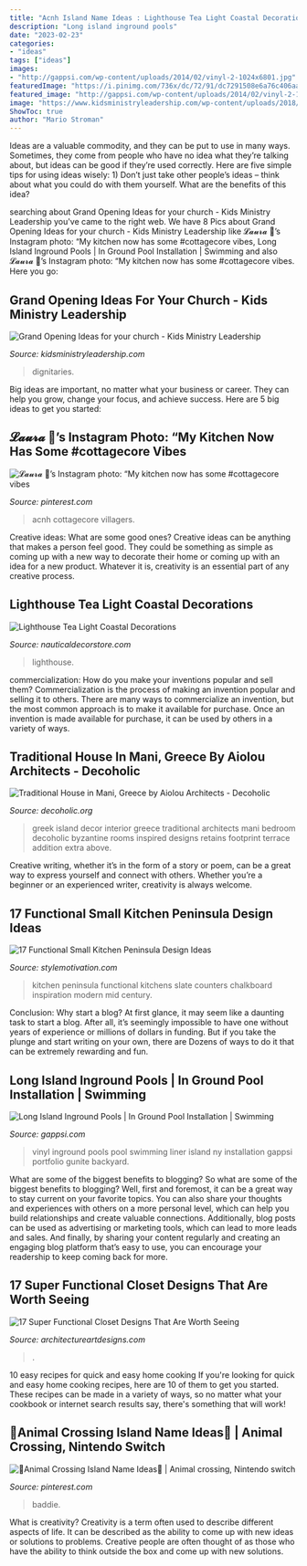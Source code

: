 ```yaml
---
title: "Acnh Island Name Ideas : Lighthouse Tea Light Coastal Decorations"
description: "Long island inground pools"
date: "2023-02-23"
categories:
- "ideas"
tags: ["ideas"]
images:
- "http://gappsi.com/wp-content/uploads/2014/02/vinyl-2-1024x6801.jpg"
featuredImage: "https://i.pinimg.com/736x/dc/72/91/dc7291508e6a76c406aacf1741b7b852.jpg"
featured_image: "http://gappsi.com/wp-content/uploads/2014/02/vinyl-2-1024x6801.jpg"
image: "https://www.kidsministryleadership.com/wp-content/uploads/2018/02/Ribbon-Cutting.jpg"
ShowToc: true
author: "Mario Stroman"
---
```



Ideas are a valuable commodity, and they can be put to use in many ways. Sometimes, they come from people who have no idea what they’re talking about, but ideas can be good if they’re used correctly. Here are five simple tips for using ideas wisely: 1) Don’t just take other people’s ideas – think about what you could do with them yourself. What are the benefits of this idea?

	

		
searching about Grand Opening Ideas for your church - Kids Ministry Leadership you've came to the right web. We have 8 Pics about Grand Opening Ideas for your church - Kids Ministry Leadership like 𝓛𝓪𝓾𝓻𝓪 🌿’s Instagram photo: “My kitchen now has some #cottagecore vibes, Long Island Inground Pools | In Ground Pool Installation | Swimming and also 𝓛𝓪𝓾𝓻𝓪 🌿’s Instagram photo: “My kitchen now has some #cottagecore vibes. Here you go:
		
    
## Grand Opening Ideas For Your Church - Kids Ministry Leadership

<img loading=lazy src="https://www.kidsministryleadership.com/wp-content/uploads/2018/02/Ribbon-Cutting.jpg" onerror="this.onerror=null;this.src='https://tse1.mm.bing.net/th?id=OIP.lGV3W8cblXdx16tX8MmCQAHaFj&amp;pid=15.1';" alt="Grand Opening Ideas for your church - Kids Ministry Leadership">

_Source: kidsministryleadership.com_

>dignitaries. 

	

Big ideas are important, no matter what your business or career. They can help you grow, change your focus, and achieve success. Here are 5 big ideas to get you started: 

    
## 𝓛𝓪𝓾𝓻𝓪 🌿’s Instagram Photo: “My Kitchen Now Has Some #cottagecore Vibes

<img loading=lazy src="https://i.pinimg.com/736x/dc/72/91/dc7291508e6a76c406aacf1741b7b852.jpg" onerror="this.onerror=null;this.src='https://tse3.mm.bing.net/th?id=OIP.LDAa-vSv3K7XpPF_-SGAhAHaEK&amp;pid=15.1';" alt="𝓛𝓪𝓾𝓻𝓪 🌿’s Instagram photo: “My kitchen now has some #cottagecore vibes">

_Source: pinterest.com_

>acnh cottagecore villagers. 

	

Creative ideas: What are some good ones?
Creative ideas can be anything that makes a person feel good. They could be something as simple as coming up with a new way to decorate their home or coming up with an idea for a new product. Whatever it is, creativity is an essential part of any creative process.

    
## Lighthouse Tea Light Coastal Decorations

<img loading=lazy src="https://cdn11.bigcommerce.com/s-y6fjj/images/stencil/1280x1280/products/391/607/NDHTL413__52689.1426269873.jpg?c=2" onerror="this.onerror=null;this.src='https://tse1.mm.bing.net/th?id=OIP.3CL2Xy-YGF4e4E8EYjhKIQHaM8&amp;pid=15.1';" alt="Lighthouse Tea Light Coastal Decorations">

_Source: nauticaldecorstore.com_

>lighthouse. 

	

commercialization: How do you make your inventions popular and sell them?
Commercialization is the process of making an invention popular and selling it to others. There are many ways to commercialize an invention, but the most common approach is to make it available for purchase. Once an invention is made available for purchase, it can be used by others in a variety of ways.

    
## Traditional House In Mani, Greece By Aiolou Architects - Decoholic

<img loading=lazy src="http://decoholic.org/wp-content/uploads/2012/10/greek_island_2_style_interior_design.jpg" onerror="this.onerror=null;this.src='https://tse2.mm.bing.net/th?id=OIP.bV7F4s65IJYchC827aqx7gHaKQ&amp;pid=15.1';" alt="Traditional House in Mani, Greece by Aiolou Architects - Decoholic">

_Source: decoholic.org_

>greek island decor interior greece traditional architects mani bedroom decoholic byzantine rooms inspired designs retains footprint terrace addition extra above. 

	

Creative writing, whether it’s in the form of a story or poem, can be a great way to express yourself and connect with others. Whether you’re a beginner or an experienced writer, creativity is always welcome.

    
## 17 Functional Small Kitchen Peninsula Design Ideas

<img loading=lazy src="https://www.stylemotivation.com/wp-content/uploads/2016/12/9-17.jpg" onerror="this.onerror=null;this.src='https://tse4.mm.bing.net/th?id=OIP.6Qx61v1kBKzadzlM2TAx0AHaJ4&amp;pid=15.1';" alt="17 Functional Small Kitchen Peninsula Design Ideas">

_Source: stylemotivation.com_

>kitchen peninsula functional kitchens slate counters chalkboard inspiration modern mid century. 

	

Conclusion: Why start a blog?
At first glance, it may seem like a daunting task to start a blog. After all, it’s seemingly impossible to have one without years of experience or millions of dollars in funding. But if you take the plunge and start writing on your own, there are Dozens of ways to do it that can be extremely rewarding and fun.

    
## Long Island Inground Pools | In Ground Pool Installation | Swimming

<img loading=lazy src="http://gappsi.com/wp-content/uploads/2014/02/vinyl-2-1024x6801.jpg" onerror="this.onerror=null;this.src='https://tse1.mm.bing.net/th?id=OIP.9sYVlKFwIEb2rFXIKsuRxgHaE6&amp;pid=15.1';" alt="Long Island Inground Pools | In Ground Pool Installation | Swimming">

_Source: gappsi.com_

>vinyl inground pools pool swimming liner island ny installation gappsi portfolio gunite backyard. 

	

What are some of the biggest benefits to blogging?
So what are some of the biggest benefits to blogging? Well, first and foremost, it can be a great way to stay current on your favorite topics. You can also share your thoughts and experiences with others on a more personal level, which can help you build relationships and create valuable connections. Additionally, blog posts can be used as advertising or marketing tools, which can lead to more leads and sales. And finally, by sharing your content regularly and creating an engaging blog platform that’s easy to use, you can encourage your readership to keep coming back for more.

    
## 17 Super Functional Closet Designs That Are Worth Seeing

<img loading=lazy src="https://www.architectureartdesigns.com/wp-content/uploads/2016/12/7-44.jpg" onerror="this.onerror=null;this.src='https://tse3.mm.bing.net/th?id=OIP.ydy5KPlEJNI6R2cp7ZnNFgHaE7&amp;pid=15.1';" alt="17 Super Functional Closet Designs That Are Worth Seeing">

_Source: architectureartdesigns.com_

>. 

	

10 easy recipes for quick and easy home cooking
If you're looking for quick and easy home cooking recipes, here are 10 of them to get you started. These recipes can be made in a variety of ways, so no matter what your cookbook or internet search results say, there's something that will work!

    
## 🖤Animal Crossing Island Name Ideas🖤 | Animal Crossing, Nintendo Switch

<img loading=lazy src="https://i.pinimg.com/736x/ee/c9/07/eec9076e34bcb1baded0a749d4510596.jpg" onerror="this.onerror=null;this.src='https://tse3.mm.bing.net/th?id=OIP.EH9kJAljKv5YnAgHYPSyJwHaJ_&amp;pid=15.1';" alt="🖤Animal Crossing Island Name Ideas🖤 | Animal crossing, Nintendo switch">

_Source: pinterest.com_

>baddie. 

	

What is creativity?
Creativity is a term often used to describe different aspects of life. It can be described as the ability to come up with new ideas or solutions to problems. Creative people are often thought of as those who have the ability to think outside the box and come up with new solutions.


